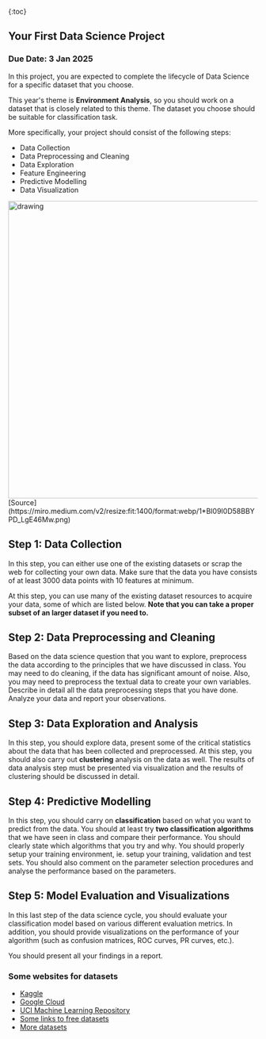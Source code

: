 {:toc}

## Your First Data Science Project

### Due Date: 3 Jan 2025

In this project, you are expected to complete the lifecycle of Data Science for a specific dataset that you choose. 

This year's theme is **Environment Analysis**, so you should work on a dataset that is closely related to this theme. The dataset you choose should be suitable for classification task. 

More specifically, your project should consist of the following steps:
- Data Collection
- Data Preprocessing and Cleaning
- Data Exploration
- Feature Engineering
- Predictive Modelling
- Data Visualization

<img src="https://miro.medium.com/v2/resize:fit:1400/format:webp/1*BI09I0D58BBYPD_LgE46Mw.png" alt="drawing" width="600"/>
[Source](https://miro.medium.com/v2/resize:fit:1400/format:webp/1*BI09I0D58BBYPD_LgE46Mw.png)

## Step 1: Data Collection
In this step, you can either use one of the existing datasets or scrap the web for collecting your own data. Make sure that the data you have consists of at least 3000 data points with 10 features at minimum. 

At this step, you can use many of the existing dataset resources to acquire your data, some of which are listed below. **Note that you can take a proper subset of an larger dataset if you need to.** 

## Step 2: Data Preprocessing and Cleaning 
Based on the data science question that you want to explore, preprocess the data according to the principles that we have discussed in class. You may need to do cleaning, if the data has significant amount of noise. Also, you may need to preprocess the textual data to create your own variables. Describe in detail all the data preprocessing steps that you have done. Analyze your data and report your observations. 

## Step 3: Data Exploration and Analysis
In this step, you should explore data, present some of the critical statistics about the data that has been collected and preprocessed. At this step, you should also carry out **clustering** analysis on the data as well. The results of data analysis step must be presented via visualization and the results of clustering should be discussed in detail. 

## Step 4: Predictive Modelling
In this step, you should carry on **classification** based on what you want to predict from the data. You should at least try **two classification algorithms** that we have seen in class and compare their performance. You should clearly state which algorithms that you try and why. You should properly setup your training environment, ie. setup your training, validation and test sets. You should also comment on the parameter selection procedures and analyse the performance based on the parameters. 

## Step 5: Model Evaluation and Visualizations  
In this last step of the data science cycle, you should evaluate your classification model based on various different evaluation metrics. In addition, you should provide visualizations on the performance of your algorithm (such as confusion matrices, ROC curves, PR curves, etc.).

You should present all your findings in a report. 

### Some websites for datasets 
  - [Kaggle](https://www.kaggle.com/datasets)
  - [Google Cloud](https://cloud.google.com/solutions/datasets)
  - [UCI Machine Learning Repository](https://archive.ics.uci.edu/ml/datasets.php)
  - [Some links to free datasets](https://builtin.com/data-science/free-datasets)
  - [More datasets](https://code.datasciencedojo.com/datasciencedojo/datasets)
  
